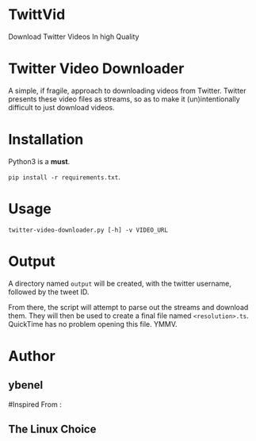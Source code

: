 # TwittVid
Download Twitter Videos In high Quality

Twitter Video Downloader
========================


A simple, if fragile, approach to downloading videos from Twitter. Twitter presents these video files as streams, so as to make it (un)intentionally difficult to just download videos.


Installation
============

Python3 is a **must**.

`pip install -r requirements.txt`.


Usage
=====

`twitter-video-downloader.py [-h] -v VIDEO_URL`


Output
======

A directory named `output` will be created, with the twitter username, followed by the tweet ID.

From there, the script will attempt to parse out the streams and download them. They will then be used to create a final file named `<resolution>.ts`. QuickTime has no problem opening this file. YMMV.

# Author

## ybenel

#Inspired From :

## The Linux Choice
